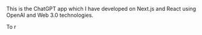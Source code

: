 This is the ChatGPT app which I have developed on Next.js and React using OpenAI and Web 3.0 technologies.

To r